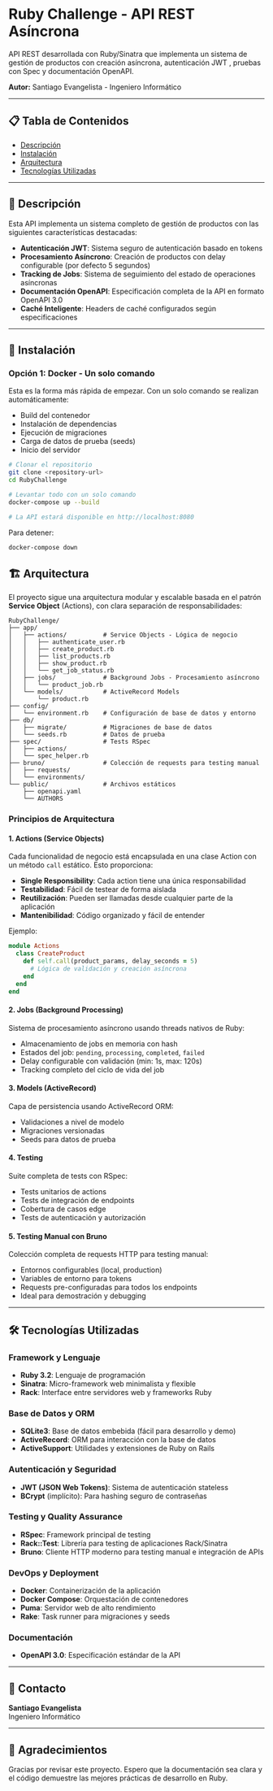 # Ruby Challenge - API REST Asíncrona

API REST desarrollada con Ruby/Sinatra que implementa un sistema de gestión de productos con creación asíncrona, autenticación JWT , pruebas con Spec y documentación OpenAPI.

**Autor:** Santiago Evangelista - Ingeniero Informático

---

## 📋 Tabla de Contenidos

- [Descripción](#-descripción)
- [Instalación](#-instalación)
- [Arquitectura](#-arquitectura)
- [Tecnologías Utilizadas](#-tecnologías-utilizadas)

---

## 📖 Descripción

Esta API implementa un sistema completo de gestión de productos con las siguientes características destacadas:

- **Autenticación JWT**: Sistema seguro de autenticación basado en tokens
- **Procesamiento Asíncrono**: Creación de productos con delay configurable (por defecto 5 segundos)
- **Tracking de Jobs**: Sistema de seguimiento del estado de operaciones asíncronas
- **Documentación OpenAPI**: Especificación completa de la API en formato OpenAPI 3.0
- **Caché Inteligente**: Headers de caché configurados según especificaciones

---

## 🚀 Instalación

### Opción 1: Docker  - Un solo comando

Esta es la forma más rápida de empezar. Con un solo comando se realizan automáticamente:
- Build del contenedor
- Instalación de dependencias
- Ejecución de migraciones
- Carga de datos de prueba (seeds)
- Inicio del servidor

```bash
# Clonar el repositorio
git clone <repository-url>
cd RubyChallenge

# Levantar todo con un solo comando
docker-compose up --build

# La API estará disponible en http://localhost:8080
```

Para detener:
```bash
docker-compose down
```

## 🏗️ Arquitectura

El proyecto sigue una arquitectura modular y escalable basada en el patrón **Service Object** (Actions), con clara separación de responsabilidades:

```
RubyChallenge/
├── app/
│   ├── actions/          # Service Objects - Lógica de negocio
│   │   ├── authenticate_user.rb
│   │   ├── create_product.rb
│   │   ├── list_products.rb
│   │   ├── show_product.rb
│   │   └── get_job_status.rb
│   ├── jobs/             # Background Jobs - Procesamiento asíncrono
│   │   └── product_job.rb
│   └── models/           # ActiveRecord Models
│       └── product.rb
├── config/
│   └── environment.rb    # Configuración de base de datos y entorno
├── db/
│   ├── migrate/          # Migraciones de base de datos
│   └── seeds.rb          # Datos de prueba
├── spec/                 # Tests RSpec
│   ├── actions/
│   └── spec_helper.rb
├── bruno/                # Colección de requests para testing manual
│   ├── requests/
│   └── environments/
└── public/               # Archivos estáticos
    ├── openapi.yaml
    └── AUTHORS
```

### Principios de Arquitectura

#### 1. **Actions (Service Objects)**
Cada funcionalidad de negocio está encapsulada en una clase Action con un método `call` estático. Esto proporciona:
- **Single Responsibility**: Cada action tiene una única responsabilidad
- **Testabilidad**: Fácil de testear de forma aislada
- **Reutilización**: Pueden ser llamadas desde cualquier parte de la aplicación
- **Mantenibilidad**: Código organizado y fácil de entender

Ejemplo:
```ruby
module Actions
  class CreateProduct
    def self.call(product_params, delay_seconds = 5)
      # Lógica de validación y creación asíncrona
    end
  end
end
```

#### 2. **Jobs (Background Processing)**
Sistema de procesamiento asíncrono usando threads nativos de Ruby:
- Almacenamiento de jobs en memoria con hash
- Estados del job: `pending`, `processing`, `completed`, `failed`
- Delay configurable con validación (min: 1s, max: 120s)
- Tracking completo del ciclo de vida del job

#### 3. **Models (ActiveRecord)**
Capa de persistencia usando ActiveRecord ORM:
- Validaciones a nivel de modelo
- Migraciones versionadas
- Seeds para datos de prueba

#### 4. **Testing**
Suite completa de tests con RSpec:
- Tests unitarios de actions
- Tests de integración de endpoints
- Cobertura de casos edge
- Tests de autenticación y autorización

#### 5. **Testing Manual con Bruno**
Colección completa de requests HTTP para testing manual:
- Entornos configurables (local, production)
- Variables de entorno para tokens
- Requests pre-configuradas para todos los endpoints
- Ideal para demostración y debugging

---

## 🛠️ Tecnologías Utilizadas

### Framework y Lenguaje
- **Ruby 3.2**: Lenguaje de programación
- **Sinatra**: Micro-framework web minimalista y flexible
- **Rack**: Interface entre servidores web y frameworks Ruby

### Base de Datos y ORM
- **SQLite3**: Base de datos embebida (fácil para desarrollo y demo)
- **ActiveRecord**: ORM para interacción con la base de datos
- **ActiveSupport**: Utilidades y extensiones de Ruby on Rails

### Autenticación y Seguridad
- **JWT (JSON Web Tokens)**: Sistema de autenticación stateless
- **BCrypt** (implícito): Para hashing seguro de contraseñas

### Testing y Quality Assurance
- **RSpec**: Framework principal de testing
- **Rack::Test**: Librería para testing de aplicaciones Rack/Sinatra
- **Bruno**: Cliente HTTP moderno para testing manual e integración de APIs

### DevOps y Deployment
- **Docker**: Containerización de la aplicación
- **Docker Compose**: Orquestación de contenedores
- **Puma**: Servidor web de alto rendimiento
- **Rake**: Task runner para migraciones y seeds

### Documentación
- **OpenAPI 3.0**: Especificación estándar de la API

---


## 👤 Contacto

**Santiago Evangelista**  
Ingeniero Informático

---

## 🙏 Agradecimientos

Gracias por revisar este proyecto. Espero que la documentación sea clara y el código demuestre las mejores prácticas de desarrollo en Ruby.
